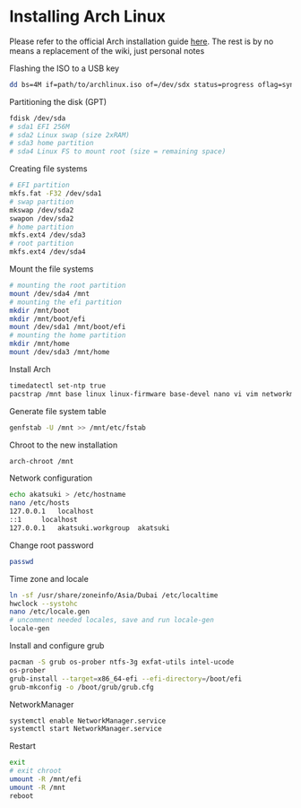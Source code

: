 # Installing Arch Linux

Please refer to the official Arch installation guide [here](https://wiki.archlinux.org/index.php/Installation_guide). The rest is by no means a replacement of the wiki, just personal notes 

Flashing the ISO to a USB key
```bash
dd bs=4M if=path/to/archlinux.iso of=/dev/sdx status=progress oflag=sync
```
Partitioning the disk (GPT)
```bash
fdisk /dev/sda
# sda1 EFI 256M
# sda2 Linux swap (size 2xRAM)
# sda3 home partition
# sda4 Linux FS to mount root (size = remaining space)

```
Creating file systems
```bash
# EFI partition
mkfs.fat -F32 /dev/sda1
# swap partition
mkswap /dev/sda2
swapon /dev/sda2
# home partition
mkfs.ext4 /dev/sda3
# root partition
mkfs.ext4 /dev/sda4
```
Mount the file systems
```bash
# mounting the root partition
mount /dev/sda4 /mnt
# mounting the efi partition
mkdir /mnt/boot
mkdir /mnt/boot/efi
mount /dev/sda1 /mnt/boot/efi
# mounting the home partition
mkdir /mnt/home
mount /dev/sda3 /mnt/home
```
Install Arch
```bash
timedatectl set-ntp true
pacstrap /mnt base linux linux-firmware base-devel nano vi vim networkmanager man-db man-pages texinfo
```
Generate file system table
```bash
genfstab -U /mnt >> /mnt/etc/fstab
```
Chroot to the new installation
```bash
arch-chroot /mnt
```
Network configuration
```bash
echo akatsuki > /etc/hostname
nano /etc/hosts
127.0.0.1	localhost
::1		localhost
127.0.0.1	akatsuki.workgroup	akatsuki
```
Change root password
```bash
passwd
```
Time zone and locale
```bash
ln -sf /usr/share/zoneinfo/Asia/Dubai /etc/localtime
hwclock --systohc
nano /etc/locale.gen
# uncomment needed locales, save and run locale-gen
locale-gen
```
Install and configure grub
```bash
pacman -S grub os-prober ntfs-3g exfat-utils intel-ucode
os-prober
grub-install --target=x86_64-efi --efi-directory=/boot/efi
grub-mkconfig -o /boot/grub/grub.cfg
```
NetworkManager
```bash
systemctl enable NetworkManager.service
systemctl start NetworkManager.service
```
Restart
```bash
exit
# exit chroot
umount -R /mnt/efi
umount -R /mnt
reboot
```
